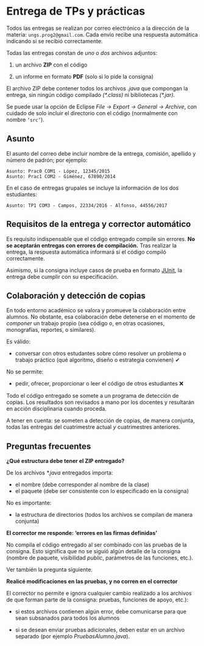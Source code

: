 # Entrega de TPs y prácticas

Todos las entregas se realizan por correo electrónico a la dirección de la materia: `ungs.prog2@gmail.com`. Cada envío recibe una respuesta automática indicando si se recibió correctamente.

Todas las entregas constan de _uno o dos_ archivos adjuntos:

  1. un archivo **ZIP** con el código

  2. un informe en formato **PDF** (solo si lo pide la consigna)

El archivo ZIP debe contener todos los archivos _.java_ que compongan la entrega, sin ningún código compilado _(\*.class)_ ni bibliotecas _(\*.jar)_.

Se puede usar la opción de Eclipse _File → Export → General → Archive_, con cuidado de solo incluir el directorio con el código (normalmente con nombre `‘src’`).


## Asunto

El asunto del correo debe incluir nombre de la entrega, comisión, apellido y número de padrón; por ejemplo:

    Asunto: Prac0 COM1 - López, 12345/2015
    Asunto: Prac1 COM2 - Giménez, 67890/2014

En el caso de entregas grupales se incluye la información de los dos estudiantes:

    Asunto: TP1 COM3 - Campos, 22334/2016 - Alfonso, 44556/2017


## Requisitos de la entrega y corrector automático

Es requisito indispensable que el código entregado compile sin errores. **No se aceptarán entregas con errores de compilación.** Tras realizar la entrega, la respuesta automática informará si el código compiló correctamente.

Asimismo, si la consigna incluye casos de prueba en formato [JUnit](junit.md), la entrega debe cumplir con su especificación.


## Colaboración y detección de copias

En todo entorno académico se valora y promueve la colaboración entre alumnos. No obstante, esa colaboración debe detenerse en el momento de _componer_ un trabajo propio (sea código o, en otras ocasiones, monografías, reportes, o similares).

Es válido:

  - conversar con otros estudantes sobre cómo resolver un problema o trabajo práctico (qué algoritmo, diseño o estrategia convienen) ✔

No se permite:

  - pedir, ofrecer, proporcionar o leer el código de otros estudiantes ❌

Todo el código entregado se somete a un programa de detección de copias. Los resultados son revisados a mano por los docentes y resultarán en acción disciplinaria cuando proceda.

A tener en cuenta: se someten a detección de copias, de manera conjunta, todas las entregas del cuatrimestre actual _y_ cuatrimestres anteriores.


## Preguntas frecuentes

**¿Qué estructura debe tener el ZIP entregado?**

De los archivos _*.java_ entregados importa:

  - el nombre (debe corresponder al nombre de la clase)
  - el paquete (debe ser consistente con lo especificado en la consigna)

No es importante:

  - la estructura de directorios (todos los archivos se compilan de manera conjunta)

**El corrector me responde: ‘errores en las firmas definidas’**

No compila el código entregado al ser combinado con las pruebas de la consigna. Esto significa que no se siguió algún detalle de la consigna (nombre de paquete, visibilidad _public_, parámetros de las funciones, etc.).

Ver también la pregunta siguiente.

**Realicé modificaciones en las pruebas, y no corren en el corrector**

El corrector no permite e ignora cualquier cambio realizado a los archivos de que forman parte de la consigna: pruebas, funciones de apoyo, etc.):

  - si estos archivos contienen algún error, debe comunicarse para que sean subsanados para todos los alumnos

  - si se desean enviar pruebas adicionales, deben estar en un archivo separado (por ejemplo _PruebasAlumno.java_).
